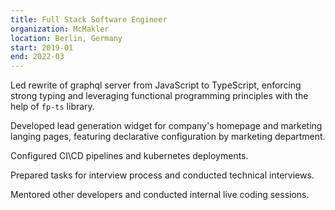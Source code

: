 ```yaml
---
title: Full Stack Software Engineer
organization: McMakler
location: Berlin, Germany
start: 2019-01
end: 2022-03
---
```


Led rewrite of graphql server from JavaScript to TypeScript, enforcing strong typing and leveraging functional programming principles with the help of `fp-ts` library.

Developed lead generation widget for company's homepage and marketing langing pages, featuring declarative configuration by marketing department.

Configured CI\CD pipelines and kubernetes deployments.

Prepared tasks for interview process and conducted technical interviews.

Mentored other developers and conducted internal live coding sessions.
